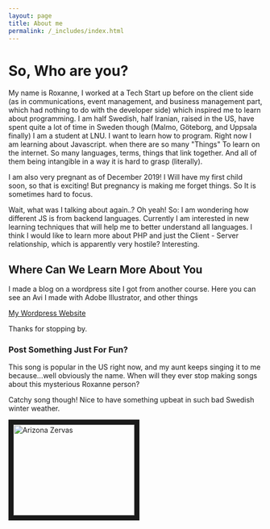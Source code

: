 ```yaml
---
layout: page
title: About me
permalink: /_includes/index.html
---
```




# So, Who are you? 
My name is Roxanne, I worked at a Tech Start up before on the client side (as in communications, event management, and business management part, which had nothing to do with the developer side) which inspired me to learn about programming. I am half Swedish, half Iranian, raised in the US, have spent quite a lot of time in Sweden though (Malmo, Göteborg, and Uppsala finally) I am a student at LNU. I want to learn how to program. Right now I am learning about Javascript. when there are so many "Things" To learn on the internet. So many languages, terms, things that link together. And all of them being intangible in a way it is hard to grasp (literally).

I am also very pregnant as of December 2019! I Will have my first child soon, so that is exciting! But pregnancy is making me forget things. So It is sometimes hard to focus.

Wait, what was I talking about again..? Oh yeah! 
So: 
I am wondering how different JS is from backend languages. Currently I am interested in new learning techniques that 
will help me to better understand all languages. I think I would like to learn more about PHP and just the Client - Server relationship, which is apparently very hostile? Interesting. 

##  Where Can We Learn More About You

I made a blog on a wordpress site I got from another course. Here you can see an Avi I made with Adobe Illustrator, and other things

[My Wordpress Website ](http://roxanneiheanacho.000webhostapp.com/)


Thanks for stopping by. 

###  Post Something Just For Fun? 
This song is popular in the US right now, and my aunt keeps singing 
it to me because...well obviously the name. When will they ever stop making songs about this mysterious 
Roxanne person? 

Catchy song though! Nice to have something upbeat in such bad Swedish winter weather. 

<a href="http://www.youtube.com/watch?feature=player_embedded&v=HOouKnzoFiA
" target="_blank"><img src="http://img.youtube.com/vi/HOouKnzoFiA/0.jpg" 
alt="Arizona Zervas" width="240" height="180" border="10" /></a>




[jekyll-organization]: https://github.com/jekyll
